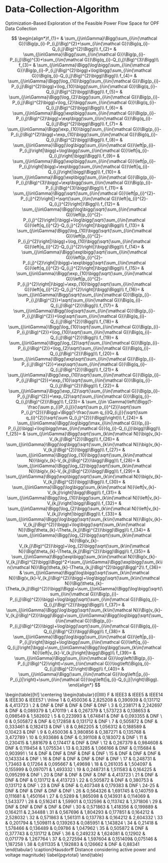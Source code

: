# Data-Collection-Algorithm
Optimization-Based Exploration of the Feasible Power Flow Space for OPF Data Collection

$$
\begin{align*}f_{1}= & \sum_{j\in\Gamma}\Bigg(\sum_{i\in{\mathcal G}}\Big(p_{i}-P_{i,j}\Big)^{2}+\sum_{i\in{\mathcal G}}\Big(q_{i}-Q_{i,j}\Big)^{2}\Bigg)\\
f_{2}= & \sum_{j\in\Gamma}\Bigg(\sum_{i\in{\mathcal G}}\Big(p_{i}-P_{i,j}\Big)^{3}+\sum_{i\in{\mathcal G}}\Big(q_{i}-Q_{i,j}\Big)^{3}\Bigg)\\
f_{3}= & \sum_{j\in\Gamma}\Bigg(\log\bigg(\sum_{i\in{\mathcal G}}\Big(p_{i}-P_{i,j}\Big)^{2}\bigg)+\log\bigg(\sum_{i\in{\mathcal G}}\Big(q_{i}-Q_{i,j}\Big)^{2}\bigg)\Bigg)\\
f_{4}= & \sum_{j\in\Gamma}\Bigg(\log_{10}\bigg(\sum_{i\in{\mathcal G}}\Big(p_{i}-P_{i,j}\Big)^{2}\bigg)+\log_{10}\bigg(\sum_{i\in{\mathcal G}}\Big(q_{i}-Q_{i,j}\Big)^{2}\bigg)\Bigg)\\
f_{5}= & \sum_{j\in\Gamma}\Bigg(\log_{2}\bigg(\sum_{i\in{\mathcal G}}\Big(p_{i}-P_{i,j}\Big)^{2}\bigg)+\log_{2}\bigg(\sum_{i\in{\mathcal G}}\Big(q_{i}-Q_{i,j}\Big)^{2}\bigg)\Bigg)\\
f_{6}= & \sum_{j\in\Gamma}\Bigg(\exp\bigg(\sum_{i\in{\mathcal G}}\Big(p_{i}-P_{i,j}\Big)^{2}\bigg)+\exp\bigg(\sum_{i\in{\mathcal G}}\Big(q_{i}-Q_{i,j}\Big)^{2}\bigg)\Bigg)\\
f_{7}= & \sum_{j\in\Gamma}\Bigg(\exp_{10}\bigg(\sum_{i\in{\mathcal G}}\Big(p_{i}-P_{i,j}\Big)^{2}\bigg)+\exp_{10}\bigg(\sum_{i\in{\mathcal G}}\Big(q_{i}-Q_{i,j}\Big)^{2}\bigg)\Bigg)\\
f_{8}= & \sum_{j\in\Gamma}\Bigg(\log\bigg(\sum_{i\in{\mathcal G}}\left|p_{i}-P_{i,j}\right|\bigg)+\log\bigg(\sum_{i\in{\mathcal G}}\left|q_{i}-Q_{i,j}\right|\bigg)\Bigg)\\
f_{9}= & \sum_{j\in\Gamma}\Bigg(\exp\bigg(\sum_{i\in{\mathcal G}}\left|p_{i}-P_{i,j}\right|\bigg)+\exp\bigg(\sum_{i\in{\mathcal G}}\left|q_{i}-Q_{i,j}\right|\bigg)\Bigg)\\
f_{10}= & \sum_{j\in\Gamma}\Bigg(\exp\bigg(\sum_{i\in{\mathcal G}}\Big(p_{i}-P_{i,j}\Big)^{3}\bigg)+\exp\bigg(\sum_{i\in{\mathcal G}}\Big(p_{i}-P_{i,j}\Big)^{3}\bigg)\Bigg)\\
f_{11}= & \sum_{j\in\Gamma}\Bigg(\sqrt{\sum_{i\in{\mathcal G}}\left|p_{i}^{2}-P_{i,j}^{2}\right|}+\sqrt{\sum_{i\in{\mathcal G}}\left|q_{i}^{2}-Q_{i,j}^{2}\right|}\Bigg)\\
f_{12}= & \sum_{j\in\Gamma}\Bigg(\log\bigg(\sqrt{\sum_{i\in{\mathcal G}}\left|p_{i}^{2}-P_{i,j}^{2}\right|}\bigg)+\log\bigg(\sqrt{\sum_{i\in{\mathcal G}}\left|q_{i}^{2}-Q_{i,j}^{2}\right|}\bigg)\Bigg)\\
f_{13}= & \sum_{j\in\Gamma}\Bigg(\log_{10}\bigg(\sqrt{\sum_{i\in{\mathcal G}}\left|p_{i}^{2}-P_{i,j}^{2}\right|}\bigg)+\log_{10}\bigg(\sqrt{\sum_{i\in{\mathcal G}}\left|q_{i}^{2}-Q_{i,j}^{2}\right|}\bigg)\Bigg)\\
f_{14}= & \sum_{j\in\Gamma}\Bigg(\exp\bigg(\sqrt{\sum_{i\in{\mathcal G}}\left|p_{i}^{2}-P_{i,j}^{2}\right|}\bigg)+\exp\bigg(\sqrt{\sum_{i\in{\mathcal G}}\left|q_{i}^{2}-Q_{i,j}^{2}\right|}\bigg)\Bigg)\\
f_{15}= & \sum_{j\in\Gamma}\Bigg(\exp_{10}\bigg(\sqrt{\sum_{i\in{\mathcal G}}\left|p_{i}^{2}-P_{i,j}^{2}\right|}\bigg)+\exp_{10}\bigg(\sqrt{\sum_{i\in{\mathcal G}}\left|q_{i}^{2}-Q_{i,j}^{2}\right|}\bigg)\Bigg)\\
f_{16}= & \sum_{j\in\Gamma}\Bigg(\sqrt{\sum_{i\in{\mathcal G}}\Big(p_{i}-P_{i,j}\Big)^{2}}+\sqrt{\sum_{i\in{\mathcal G}}\Big(q_{i}-Q_{i,j}\Big)^{2}}\Bigg)\\
f_{17}= & \sum_{j\in\Gamma}\Bigg(\log\sqrt{\sum_{i\in{\mathcal G}}\Big(p_{i}-P_{i,j}\Big)^{2}}+\log\sqrt{\sum_{i\in{\mathcal G}}\Big(q_{i}-Q_{i,j}\Big)^{2}}\Bigg)\\
f_{18}= & \sum_{j\in\Gamma}\Bigg(\log_{10}\sqrt{\sum_{i\in{\mathcal G}}\Big(p_{i}-P_{i,j}\Big)^{2}}+\log_{10}\sqrt{\sum_{i\in{\mathcal G}}\Big(q_{i}-Q_{i,j}\Big)^{2}}\Bigg)\\
f_{19}= & \sum_{j\in\Gamma}\Bigg(\log_{2}\sqrt{\sum_{i\in{\mathcal G}}\Big(p_{i}-P_{i,j}\Big)^{2}}+\log_{2}\sqrt{\sum_{i\in{\mathcal G}}\Big(q_{i}-Q_{i,j}\Big)^{2}}\Bigg)\\
f_{20}= & \sum_{j\in\Gamma}\Bigg(\exp\sqrt{\sum_{i\in{\mathcal G}}\Big(p_{i}-P_{i,j}\Big)^{2}}+\exp\sqrt{\sum_{i\in{\mathcal G}}\Big(q_{i}-Q_{i,j}\Big)^{2}}\Bigg)\\
f_{21}= & \sum_{j\in\Gamma}\Bigg(\exp_{10}\sqrt{\sum_{i\in{\mathcal G}}\Big(p_{i}-P_{i,j}\Big)^{2}}+\exp_{10}\sqrt{\sum_{i\in{\mathcal G}}\Big(q_{i}-Q_{i,j}\Big)^{2}}\Bigg)\\
f_{22}= & \sum_{j\in\Gamma}\Bigg(\exp_{2}\sqrt{\sum_{i\in{\mathcal G}}\Big(p_{i}-P_{i,j}\Big)^{2}}+\exp_{2}\sqrt{\sum_{i\in{\mathcal G}}\Big(q_{i}-Q_{i,j}\Big)^{2}}\Bigg)\\
f_{23}= & \sum_{j\in \Gamma}\left(\Bigg(1-\frac{\sum p_{i}P_{i,j}}{\sqrt{\sum p_{i}^{2}}\sqrt{\sum P_{i,j}^{2}}}\Bigg)+\Bigg(1-\frac{\sum q_{i}Q_{i,j}}{\sqrt{\sum q_{i}^{2}}\sqrt{\sum Q_{i,j}^{2}}}\Bigg)\right)\\
f_{24}= & \sum_{j\in\Gamma}\Bigg(\log\bigg(\max_{i\in{\mathcal G}}(p_{i}-P_{i,j})\bigg)+\log\bigg(\max_{i\in{\mathcal G}}(q_{i}-Q_{i,j})\bigg)\Bigg)\\
f_{25}= & \sum_{j\in\Gamma}\Bigg(\sqrt{\sum_{k\in{\mathcal N}}\big(v_{k}-V_{k,j}\Big)^{2}}\Bigg)\\
f_{26}= & \sum_{j\in\Gamma}\Bigg(\log\bigg(\sqrt{\sum_{k\in{\mathcal N}}\big(v_{k}-V_{k,j}\Big)^{2}}\bigg)\Bigg)\\
f_{27}= & \sum_{j\in\Gamma}\Bigg(\log_{10}\bigg(\sqrt{\sum_{k\in{\mathcal N}}\big(v_{k}-V_{k,j}\Big)^{2}}\bigg)\Bigg)\\
f_{28}= & \sum_{j\in\Gamma}\Bigg(\log_{2}\bigg(\sqrt{\sum_{k\in{\mathcal N}}\big(v_{k}-V_{k,j}\Big)^{2}}\bigg)\Bigg)\\
f_{29}= & \sum_{j\in\Gamma}\Bigg(\exp\bigg(\sqrt{\sum_{k\in{\mathcal N}}\big(v_{k}-V_{k,j}\Big)^{2}}\bigg)\Bigg)\\
f_{30}= & \sum_{j\in\Gamma}\Bigg(\log\bigg(\sum_{k\in{\mathcal N}}\left|v_{k}-V_{k,j}\right|\bigg)\Bigg)\\
f_{31}= & \sum_{j\in\Gamma}\Bigg(\log_{10}\bigg(\sum_{k\in{\mathcal N}}\left|v_{k}-V_{k,j}\right|\bigg)\Bigg)\\
f_{32}= & \sum_{j\in\Gamma}\Bigg(\log_{2}\bigg(\sum_{k\in{\mathcal N}}\left|v_{k}-V_{k,j}\right|\bigg)\Bigg)\\
f_{33}= & \sum_{j\in\Gamma}\Bigg(\log\bigg(\sqrt{\sum_{k\in{\mathcal N}}\Big(v_{k}-V_{k,j}\Big)^{2}}\bigg)+\log\bigg(\sqrt{\sum_{k\in{\mathcal N}}\Big(\theta_{k}-\Theta_{k,j}\Big)^{2}}\bigg)\Bigg)\\
f_{34}= & \sum_{j\in\Gamma}\Bigg(\log_{2}\bigg(\sqrt{\sum_{k\in{\mathcal N}}\Big(v_{k}-V_{k,j}\Big)^{2}}\bigg)+\log_{2}\bigg(\sqrt{\sum_{k\in{\mathcal N}}\Big(\theta_{k}-\Theta_{k,j}\Big)^{2}}\bigg)\Bigg)\\
f_{35}= & \sum_{j\in\Gamma}\Bigg(\exp\bigg(\sum_{k\in{\mathcal N}}\Big(v_{k}-V_{k,j}\Big)^{2}\bigg)\Bigg)^2+\sum_{j\in\Gamma}\Bigg(\exp\bigg(\sum_{k\in{\mathcal N}}\Big(\theta_{k}-\Theta_{k,j}\Big)^{2}\bigg)\Bigg)^2\\
f_{36}= & \sum_{j\in\Gamma}\Bigg(\log\bigg(\sqrt{\sum_{k\in{\mathcal N}}\Big(v_{k}-V_{k,j}\Big)^{2}}\bigg)+\log\bigg(\sqrt{\sum_{k\in{\mathcal N}}\Big(\theta_{k}-\Theta_{k,j}\Big)^{2}}\bigg)\Bigg)+\sum_{j\in\Gamma}\Bigg(\log\bigg(\sqrt{\sum_{i\in{\mathcal G}}\Big(p_{i}-P_{i,j}\Big)^{2}}\bigg)+\log\bigg(\sqrt{\sum_{i\in{\mathcal G}}\Big(q_{i}-Q_{i,j}\Big)^{2}}\bigg)\Bigg)\\
f_{37}= & \sum_{j\in\Gamma}\Bigg(\log\bigg(\sqrt{\sum_{k\in{\mathcal N}}\Big(v_{k}-V_{k,j}\Big)^{2}}\bigg)\Bigg)+\sum_{j\in\Gamma}\Bigg(\log\bigg(\sqrt{\sum_{i\in{\mathcal G}}\Big(p_{i}-P_{i,j}\Big)^{2}}\bigg)+\log\bigg(\sqrt{\sum_{i\in{\mathcal G}}\Big(q_{i}-Q_{i,j}\Big)^{2}}\bigg)\Bigg)\\
f_{38}= & \sum_{j\in\Gamma}\Bigg(\log\bigg(\sum_{i\in{\mathcal G}}\left|p_{i}-P_{i,j}\right|\bigg)+\log\bigg(\sum_{i\in{\mathcal G}}\left|q_{i}-Q_{i,j}\right|\bigg)+\sum_{j\in\Gamma}\Bigg(\log\bigg(\sum_{k\in{\mathcal N}}\left|v_{k}-V_{k,j}\right|\bigg)\Bigg)\\
f_{39}= & \sum_{j\in\Gamma}\Bigg(\sum_{i\in{\mathcal G}}\log\left(\Big(p_{i}-P_{i,j}\Big)^{2}\right)+\sum_{i\in{\mathcal G}}\log\left(\Big(q_{i}-Q_{i,j}\Big)^{2}\right)\Bigg)\\
f_{40}= & \sum_{j\in\Gamma}\Bigg(\sum_{i\in{\mathcal G}}\log\left(|p_{i}-P_{i,j}|\right)+\sum_{i\in{\mathcal G}}\log\left(|q_{i}-Q_{i,j}|\right)\Bigg).
\end{align*}
$$

\begin{table}[h!]
\centering
\begin{tabular}{l|lllll}
F     & IEEE3    & IEEE5     & IEEE14   & IEEE30   & IEEE57   \\
\hline
1     & 0,450036 & 2,825208 & 0,390939 & 0,131712 & 4,413723 \\
2     & DNF      & DNF       & DNF      & DNF      & DNF      \\
3     & 0,238171 & 2,242697 & DNF      & 0,089379 & 1,470119 \\
4     & 0,267379 & 1,573723 & 0,138653 & 0,098549 & 1,582602 \\
5     & 0,223993 & 1,674841 & DNF      & 0,093355 & DNF      \\
6     & 0,505872 & DNF       & 0,172858 & 0,131712 & DNF      \\
7     & 0,505872 & DNF       & 0,333461 & 0,182413 & DNF      \\
8     & 0,862205 & 1,056312 & 0,188589 & 0,10423  & DNF      \\
9     & 0,450036 & 3,980856 & 0,387271 & 0,135768 & 3,472789 \\
10    & 0,933686 & DNF       & 0,391108 & 0,183072 & DNF      \\
11    & 0,230415 & 1,881679 & 0,174417 & DNF      & DNF      \\
12    & 0,267379 & 0,984608  & DNF      & 0,119454 & 1,075534 \\
13    & 0,3285   & 1,066166 & DNF      & 0,115684 & 0,903991 \\
14    & DNF      & DNF       & DNF      & DNF      & DNF      \\
15    & DNF      & DNF       & DNF      & 0,143334 & DNF      \\
16    & DNF      & DNF       & DNF      & DNF      & DNF      \\
17    & 0,248731 & 1,73463   & 0,17264  & 0,095667 & 1,49698  \\
18    & 0,261035 & 1,504097 & 0,155999 & 0,097071 & 1,493332 \\
19    & 0,248731 & 1,511583 & 0,164225 & 0,095299 & DNF      \\
20    & DNF      & DNF       & DNF      & DNF      & 4,413723 \\
21    & DNF      & DNF       & DNF      & 0,131712 & 4,413723 \\
22    & 0,505872 & DNF       & 0,380753 & 0,131712 & DNF      \\
23    & DNF      & DNF       & 0,407348 & 0,179383 & DNF      \\
24-25 & DNF      & DNF       & DNF      & DNF      & DNF      \\
26    & 0,564326 & 1,691745 & 0,140759 & 0,111681 & 1,450164 \\
27    & 0,5289   & 1,865098 & 0,143931 & 0,114069 & 1,543377 \\
28    & 0,516241 & 1,59901   & 0,132596 & 0,113742 & 1,371806 \\
29    & DNF      & DNF       & DNF      & DNF      & DNF      \\
30    & 0,571863 & 1,418356 & 0,199889 & 0,164211 & 2,34488  \\
31    & 0,567696 & 1,804293 & 0,177851 & 0,164212 & 2,528032 \\
32    & 0,571863 & 1,561311 & 0,137783 & 0,164212 & 2,604332 \\
33    & 0,201794 & 1,509811 & 0,139263 & 0,085951 & 1,143824 \\
34    & 0,21418  & 1,578466 & 0,136489 & 0,09786  & 1,047962 \\
35    & 0,505872 & DNF       & 0,377743 & 0,131712 & DNF      \\
36    & 0,249232 & 1,624081 & 0,12902  & 0,071779 & 1,267764 \\
37    & 0,272594 & 1,597604 & 0,151409& 0,075146      & 1,187258 \\
38    & 0,611335 & 1,192883 & 0,126662 & DNF      & 0,88341 
\end{tabular}
\caption{Hausdorff Distance considering active power and voltage magnitude}
\label{pgvtotal}
\end{table}
